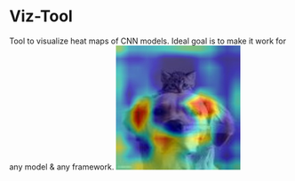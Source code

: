 # Viz-Tool
Tool to visualize heat maps of CNN models. Ideal goal is to make it work for any model &amp; any framework.
![alt text](https://github.com/gitlost-murali/Viz-Tool/blob/master/cam.jpg)

